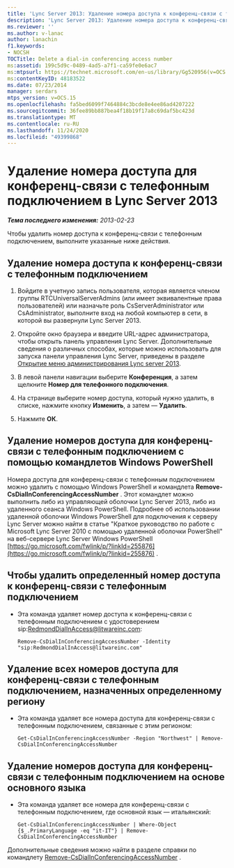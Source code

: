 ```yaml
---
title: 'Lync Server 2013: Удаление номера доступа к конференц-связи с телефонным подключением'
description: 'Lync Server 2013: Удаление номера доступа к конференц-связи с телефонным подключением.'
ms.reviewer: ''
ms.author: v-lanac
author: lanachin
f1.keywords:
- NOCSH
TOCTitle: Delete a dial-in conferencing access number
ms:assetid: 199c5d9c-0489-4ad5-a7f1-ca59fe0e6ac7
ms:mtpsurl: https://technet.microsoft.com/en-us/library/Gg520956(v=OCS.15)
ms:contentKeyID: 48183522
ms.date: 07/23/2014
manager: serdars
mtps_version: v=OCS.15
ms.openlocfilehash: fa5bed6099f7464884c3bcde8e4ee86ad4207222
ms.sourcegitcommit: 36fee89bb887bea4f18b19f17a8c69daf5bc423d
ms.translationtype: MT
ms.contentlocale: ru-RU
ms.lasthandoff: 11/24/2020
ms.locfileid: "49399868"
---
```

# <a name="delete-a-dial-in-conferencing-access-number-in-lync-server-2013"></a>Удаление номера доступа для конференц-связи с телефонным подключением в Lync Server 2013

<div data-xmlns="http://www.w3.org/1999/xhtml">

<div class="topic" data-xmlns="http://www.w3.org/1999/xhtml" data-msxsl="urn:schemas-microsoft-com:xslt" data-cs="https://msdn.microsoft.com/">

<div data-asp="https://msdn2.microsoft.com/asp">



</div>

<div id="mainSection">

<div id="mainBody">

<span> </span>

_**Тема последнего изменения:** 2013-02-23_

Чтобы удалить номер доступа к конференц-связи с телефонным подключением, выполните указанные ниже действия.

<div>

## <a name="to-delete-a-dial-in-conferencing-access-number"></a>Удаление номера доступа к конференц-связи с телефонным подключением

1.  Войдите в учетную запись пользователя, которая является членом группы RTCUniversalServerAdmins (или имеет эквивалентные права пользователей) или назначьте роль CsServerAdministrator или CsAdministrator, выполните вход на любой компьютер в сети, в которой вы развернули Lync Server 2013.

2.  Откройте окно браузера и введите URL-адрес администратора, чтобы открыть панель управления Lync Server. Дополнительные сведения о различных способах, которые можно использовать для запуска панели управления Lync Server, приведены в разделе [Открытие меню администрирования Lync server 2013](lync-server-2013-open-lync-server-administrative-tools.md).

3.  В левой панели навигации выберите **Конференция**, а затем щелкните **Номер для телефонного подключения**.

4.  На странице выберите номер доступа, который нужно удалить, в списке, нажмите кнопку **Изменить**, а затем — **Удалить**.

5.  Нажмите **ОК**.

</div>

<div>

## <a name="removing-dial-in-conferencing-access-numbers-by-using-windows-powershell-cmdlets"></a>Удаление номеров доступа для конференц-связи с телефонным подключением с помощью командлетов Windows PowerShell

Номера доступа для конференц-связи с телефонным подключением можно удалить с помощью Windows PowerShell и командлета **Remove-CsDialInConferencingAccessNumber** . Этот командлет можно выполнить либо из управляющей оболочки Lync Server 2013, либо из удаленного сеанса Windows PowerShell. Подробнее об использовании удаленной оболочки Windows PowerShell для подключения к серверу Lync Server можно найти в статье "Краткое руководство по работе с Microsoft Lync Server 2010 с помощью удаленной оболочки PowerShell" на веб-сервере Lync Server Windows PowerShell [https://go.microsoft.com/fwlink/p/?linkId=255876](https://go.microsoft.com/fwlink/p/?linkid=255876) .

<div>

## <a name="to-remove-a-specific-dial-in-conferencing-access-number"></a>Чтобы удалить определенный номер доступа к конференц-связи с телефонным подключением

  - Эта команда удаляет номер доступа к конференц-связи с телефонным подключением с удостоверением sip:RedmondDialInAccess@litwareinc.com:
    
        Remove-CsDialInConferencingAccessNumber -Identity "sip:RedmondDialInAccess@litwareinc.com"

</div>

<div>

## <a name="to-remove-all-the-dial-in-conferencing-access-numbers-assigned-to-a-specific-region"></a>Удаление всех номеров доступа для конференц-связи с телефонным подключением, назначенных определенному региону

  - Эта команда удаляет все номера доступа для конференц-связи с телефонным подключением, связанные с этим регионом:
    
        Get-CsDialInConferencingAccessNumber -Region "Northwest" | Remove-CsDialInConferencingAccessNumber

</div>

<div>

## <a name="to-remove-dial-in-conferencing-access-numbers-based-on-primary-language"></a>Удаление номеров доступа для конференц-связи с телефонным подключением на основе основного языка

  - Эта команда удаляет все номера для конференц-связи с телефонным подключением, где основной язык — итальянский:
    
        Get-CsDialInConferencingAccessNumber | Where-Object {$_.PrimaryLanguage -eq "it-IT"} | Remove-CsDialInConferencingAccessNumber

</div>

Дополнительные сведения можно найти в разделе справки по командлету [Remove-CsDialInConferencingAccessNumber](https://docs.microsoft.com/powershell/module/skype/Remove-CsDialInConferencingAccessNumber) .

</div>

</div>

<span> </span>

</div>

</div>

</div>

